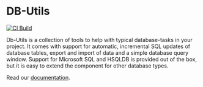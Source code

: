 # DB-Utils

[![CI Build](https://github.com/axonivy-market/db-utils/actions/workflows/ci.yml/badge.svg)](https://github.com/axonivy-market/db-utils/actions/workflows/ci.yml)

Db-Utils is a collection of tools to help with typical database-tasks in your project.
It comes with support for automatic, incremental SQL updates of database tables, export
and import of data and a simple database query window. Support for Microsoft SQL and HSQLDB is
provided out of the box, but it is easy to extend the component for other database types.

Read our [documentation](db-utils-product/README.md).
